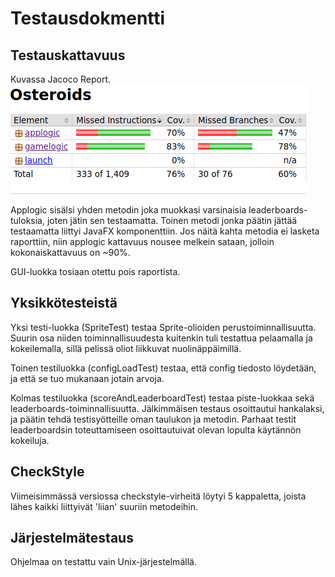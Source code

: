# Testausdokmentti

## Testauskattavuus

Kuvassa Jacoco Report.
<img src="https://github.com/ArtKoski/ot-harjoitustyo/blob/master/Osteroids/dokumentaatio/kuvat/TotalMissed.png">

Applogic sisälsi yhden metodin joka muokkasi varsinaisia leaderboards-tuloksia, joten jätin sen testaamatta.
Toinen metodi jonka päätin jättää testaamatta liittyi JavaFX komponenttiin. Jos näitä kahta metodia ei lasketa
raporttiin, niin applogic kattavuus nousee melkein sataan, jolloin kokonaiskattavuus on ~90%.

GUI-luokka tosiaan otettu pois raportista.

## Yksikkötesteistä

Yksi testi-luokka (SpriteTest) testaa Sprite-olioiden perustoiminnallisuutta. Suurin osa niiden toiminnallisuudesta kuitenkin tuli testattua
pelaamalla ja kokeilemalla, sillä pelissä oliot liikkuvat nuolinäppäimillä.

Toinen testiluokka (configLoadTest) testaa, että config tiedosto löydetään, ja että se tuo mukanaan jotain arvoja.

Kolmas testiluokka (scoreAndLeaderboardTest) testaa piste-luokkaa sekä leaderboards-toiminnallisuutta. 
Jälkimmäisen testaus osoittautui hankalaksi, ja päätin tehdä testisyötteille oman taulukon ja metodin. 
Parhaat testit leaderboardsin toteuttamiseen osoittautuivat olevan lopulta käytännön kokeiluja.

## CheckStyle
Viimeisimmässä versiossa checkstyle-virheitä löytyi 5 kappaletta, joista lähes kaikki liittyivät 'liian' suuriin metodeihin.


## Järjestelmätestaus
Ohjelmaa on testattu vain Unix-järjestelmällä.  
